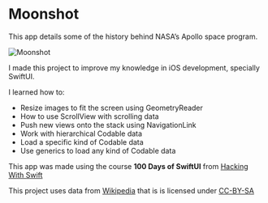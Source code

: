 #  Moonshot

This app details some of the history behind NASA’s Apollo space program.

![Moonshot](https://github.com/rafaelcalunga/Moonshot/blob/master/moonshot.gif)

I made this project to improve my knowledge in iOS development, specially SwiftUI.

I learned how to:

- Resize images to fit the screen using GeometryReader
- How to use ScrollView with scrolling data
- Push new views onto the stack using NavigationLink
- Work with hierarchical Codable data
- Load a specific kind of Codable data
- Use generics to load any kind of Codable data

This app was made using the course **100 Days of SwiftUI** from [Hacking With Swift](https://www.hackingwithswift.com/100/swiftui/)

This project uses data from [Wikipedia](https://www.wikipedia.org) that is is licensed under [CC-BY-SA](https://creativecommons.org/licenses/by-sa/3.0/)
